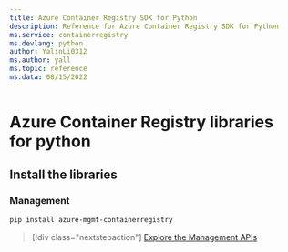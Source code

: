 ```yaml
---
title: Azure Container Registry SDK for Python
description: Reference for Azure Container Registry SDK for Python
ms.service: containerregistry
ms.devlang: python
author: YalinLi0312
ms.author: yall
ms.topic: reference
ms.data: 08/15/2022
---
```

# Azure Container Registry libraries for python

## Install the libraries


### Management

```bash
pip install azure-mgmt-containerregistry
```
> [!div class="nextstepaction"]
> [Explore the Management APIs](/python/api/overview/azure/containerregistry/management)